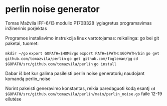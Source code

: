 # perlin noise generator
Tomas Mažvila IFF-6/13 modulio P170B328 lygiagretus programavimas inžinerinis porjektas


Programos instaliavimo instrukcija linux vartotojamas:
reikalinga: go bei git paketai, tuomet:

```mkdir ~/go```
```export GOPATH=$HOME/go```
```export PATH=$PATH:$GOPATH/bin```
```go get github.com/tomazvila/perlin```
```go get github.com/fogleman/gg```
```cd $GOPATH/src/github.com/tomazvila/perlin```
```go install```

Dabar iš bet kur galima pasileisti perlin noise generatorių naudojant komandą perlin_noise

Norint pakeisti generavimo konstantas, reikia paredaguoti kodą esantį `cd $GOPATH/src/github.com/tomazvila/perlin/main/perlin_noise.go` faile 12-19 eilutėse
